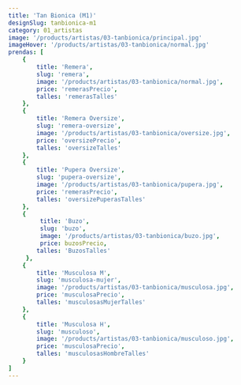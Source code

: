 ```yaml
---
title: 'Tan Bionica (M1)'
designSlug: tanbionica-m1
category: 01_artistas
image: '/products/artistas/03-tanbionica/principal.jpg'
imageHover: '/products/artistas/03-tanbionica/normal.jpg'
prendas: [
    {   
        title: 'Remera',
        slug: 'remera',          
        image: '/products/artistas/03-tanbionica/normal.jpg',
        price: 'remerasPrecio',
        talles: 'remerasTalles'
    },
    {
        title: 'Remera Oversize',
        slug: 'remera-oversize',
        image: '/products/artistas/03-tanbionica/oversize.jpg',
        price: 'oversizePrecio',
        talles: 'oversizeTalles'
    },
    {
        title: 'Pupera Oversize',
        slug: 'pupera-oversize',
        image: '/products/artistas/03-tanbionica/pupera.jpg',
        price: 'remerasPrecio',
        talles: 'oversizePuperasTalles'
    },
    {
         title: 'Buzo',
         slug: 'buzo',
         image: '/products/artistas/03-tanbionica/buzo.jpg',
         price: buzosPrecio,
        talles: 'BuzosTalles'
     },
    {
        title: 'Musculosa M',
        slug: 'musculosa-mujer',
        image: '/products/artistas/03-tanbionica/musculosa.jpg',
        price: 'musculosaPrecio',
        talles: 'musculosasMujerTalles'
    },
    {
        title: 'Musculosa H',
        slug: 'musculoso',
        image: '/products/artistas/03-tanbionica/musculoso.jpg',
        price: 'musculosaPrecio',
        talles: 'musculosasHombreTalles'
    }
]
---
```

